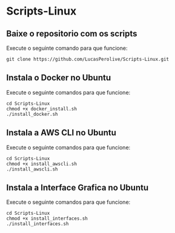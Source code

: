 # Scripts-Linux

## Baixe o repositorio com os scripts
Execute o seguinte comando para que funcione:
```
git clone https://github.com/LucasPerolive/Scripts-Linux.git
```

## Instala o Docker no Ubuntu
Execute o seguinte comandos para que funcione:
```
cd Scripts-Linux
chmod +x docker_install.sh
./install_docker.sh
```

## Instala a AWS CLI no Ubuntu
Execute o seguinte comandos para que funcione:
```
cd Scripts-Linux
chmod +x install_awscli.sh
./install_awscli.sh
```

## Instala a Interface Grafica no Ubuntu
Execute o seguinte comandos para que funcione:
```
cd Scripts-Linux
chmod +x install_interfaces.sh
./install_interfaces.sh
```
